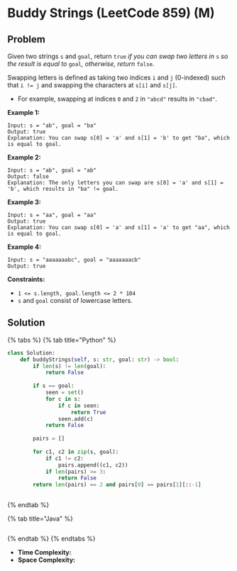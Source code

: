# Buddy Strings (LeetCode 859) (M)

## Problem



Given two strings `s` and `goal`, return `true` _if you can swap two letters in_ `s` _so the result is equal to_ `goal`_, otherwise, return_ `false`_._

Swapping letters is defined as taking two indices `i` and `j` (0-indexed) such that `i != j` and swapping the characters at `s[i]` and `s[j]`.

* For example, swapping at indices `0` and `2` in `"abcd"` results in `"cbad"`.

&#x20;

**Example 1:**

```
Input: s = "ab", goal = "ba"
Output: true
Explanation: You can swap s[0] = 'a' and s[1] = 'b' to get "ba", which is equal to goal.
```

**Example 2:**

```
Input: s = "ab", goal = "ab"
Output: false
Explanation: The only letters you can swap are s[0] = 'a' and s[1] = 'b', which results in "ba" != goal.
```

**Example 3:**

```
Input: s = "aa", goal = "aa"
Output: true
Explanation: You can swap s[0] = 'a' and s[1] = 'a' to get "aa", which is equal to goal.
```

**Example 4:**

```
Input: s = "aaaaaaabc", goal = "aaaaaaacb"
Output: true
```

&#x20;

**Constraints:**

* `1 <= s.length, goal.length <= 2 * 104`
* `s` and `goal` consist of lowercase letters.



## Solution&#x20;

{% tabs %}
{% tab title="Python" %}
```python
class Solution:
    def buddyStrings(self, s: str, goal: str) -> bool:
        if len(s) != len(goal):
            return False
        
        if s == goal:
            seen = set()
            for c in s:
                if c in seen:
                    return True
                seen.add(c)
            return False
        
        pairs = []
        
        for c1, c2 in zip(s, goal):
            if c1 != c2:
                pairs.append((c1, c2))
            if len(pairs) >= 3:
                return False
        return len(pairs) == 2 and pairs[0] == pairs[1][::-1]
                
```
{% endtab %}

{% tab title="Java" %}
```java
```
{% endtab %}
{% endtabs %}

* **Time Complexity:**
* **Space Complexity:**

